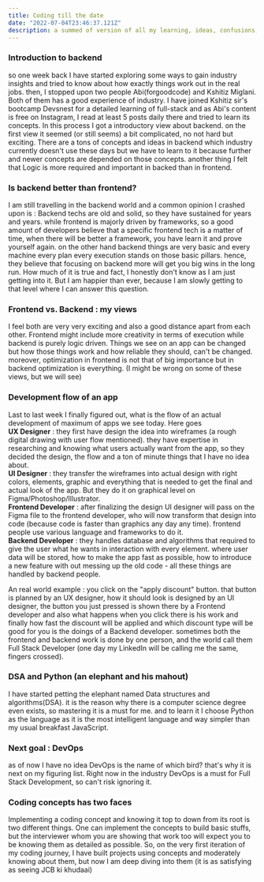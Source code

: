 ```yaml
---
title: Coding till the date
date: "2022-07-04T23:46:37.121Z"
description: a summed of version of all my learning, ideas, confusions, views and experiences in coding till now (July 2022). I felt journalizing my journey this way will help more beginners.
---
```

### Introduction to backend
so one week back I have started exploring some ways to gain industry insights and tried to know about how exactly things work out in the real jobs. then, I stopped upon two people Abi(forgoodcode) and Kshitiz Miglani. Both of them has a good experience of industry. I have joined Kshitiz sir's bootcamp Devsnest for a detailed learning of full-stack and as Abi's content is free on Instagram, I read at least 5 posts daily there and tried to learn its concepts. In this process I got a introductory view about backend. on the first view it seemed (or still seems) a bit complicated, no not hard but exciting. There are a tons of concepts and ideas in backend which industry currently doesn't use these days but we have to learn to it because further and newer concepts are depended on those concepts. another thing I felt that Logic is more required and important in backed than in frontend. 

### Is backend better than frontend?
I am still travelling in the backend world and a common opinion I crashed upon is : Backend techs are old and solid, so they have sustained for years and years. while frontend is majorly driven by frameworks, so a good amount of developers believe that a specific frontend tech is a matter of time, when there will be better a framework, you have learn it and prove yourself again. on the other hand backend things are very basic and every machine every plan every execution stands on those basic pillars. hence, they believe that focusing on backend more will get you big wins in the long run. How much of it is true and fact, I honestly don't know as I am just getting into it. But I am happier than ever, because I am slowly getting to that level where I can answer this question. 

### Frontend vs. Backend : my views
I feel both are very very exciting and also a good distance apart from each other. Frontend might include more creativity in terms of execution while backend is purely logic driven. Things we see on an app can be changed but how those things work and how reliable they should, can't be changed. moreover, optimization in frontend is not that of big importance but in backend optimization is everything. (I might be wrong on some of these views, but we will see)

### Development flow of an app
Last to last week I finally figured out, what is the flow of an actual development of maximum of apps we see today. Here goes \
**UX Designer** : they first have design the idea into wireframes (a rough digital drawing with user flow mentioned). they have expertise in researching and knowing what users actually want from the app, so they decided the design, the flow and a ton of minute things that I have no idea about. \
**UI Designer** : they transfer the wireframes into actual design with right colors, elements,  graphic and everything that is needed to get the final and actual look of the app. But they do it on graphical level on Figma/Photoshop/Illustrator. \
**Frontend Developer** : after finalizing the design UI designer will pass on the Figma file to the frontend developer, who will now transform that design into code (because code is faster than graphics any day any time). frontend people use various language and frameworks to do it. \
**Backend Developer** : they handles database and algorithms that required to give the user what he wants in interaction with every element. where user data will be stored, how to make the app fast as possible, how to introduce a new feature with out messing up the old code - all these things are handled by backend people.

An real world example : you click on the "apply discount" button. that button is planned by an UX designer, how it should look is designed by an UI designer, the button you just pressed is shown there by a Frontend developer and also what happens when you click there is his work and finally how fast the discount will be applied and which discount type will be good for you is the doings of a Backend developer. sometimes both the frontend and backend work is done by one person, and the world call them Full Stack Developer (one day my LinkedIn will be calling me the same, fingers crossed).

### DSA and Python (an elephant and his mahout)
I have started petting the elephant named Data structures and algorithms(DSA). it is the reason why there is a computer science degree even exists, so mastering it is a must for me. and to learn it I choose Python as the language as it is the most intelligent language and way simpler than my usual breakfast JavaScript.

### Next goal : DevOps
as of now I have no idea DevOps is the name of which bird? that's why it is next on my figuring list. Right now in the industry DevOps is a must for Full Stack Development, so can't risk ignoring it. 

### Coding concepts has two faces
Implementing a coding concept and knowing it top to down from its root is two different things. One can implement the concepts to build basic stuffs, but the interviewer whom you are showing that work too will expect you to be knowing them as detailed as possible. So, on the very first iteration of my coding journey, I have built projects using concepts and moderately knowing about them, but now I am deep diving into them (it is as satisfying as seeing JCB ki khudaai)
